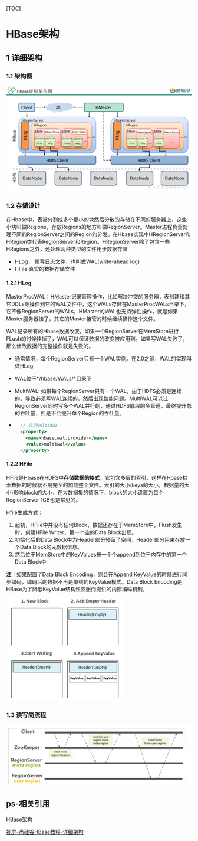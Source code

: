 [TOC]

# HBase架构

## 1 详细架构

### 1.1 架构图

![image-20201105093529622](../picture/image-20201105093529622.png)

### 1.2 存储设计

在Hbase中，表被分割成多个更小的块然后分散的存储在不同的服务器上，这些小块叫做Regions，存放Regions的地方叫做RegionServer。Master进程负责处理不同的RegionServer之间的Region的分发。在Hbase实现中HRegionServer和HRegion类代表RegionServer和Region。HRegionServer除了包含一些HRegions之外，还处理两种类型的文件用于数据存储

- HLog， 预写日志文件，也叫做WAL(write-ahead log)
- HFile 真实的数据存储文件

#### 1.2.1 HLog

MasterProcWAL：HMaster记录管理操作，比如解决冲突的服务器，表创建和其它DDLs等操作到它的WAL文件中，这个WALs存储在MasterProcWALs目录下，它不像RegionServer的WALs，HMaster的WAL也支持弹性操作，就是如果Master服务器挂了，其它的Master接管的时候继续操作这个文件。

WAL记录所有的Hbase数据改变，如果一个RegionServer在MemStore进行FLush的时候挂掉了，WAL可以保证数据的改变被应用到。如果写WAL失败了，那么修改数据的完整操作就是失败的。

- 通常情况，每个RegionServer只有一个WAL实例。在2.0之前，WAL的实现叫做HLog

- WAL位于*/hbase/WALs/*目录下

- MultiWAL: 如果每个RegionServer只有一个WAL，由于HDFS必须是连续的，导致必须写WAL连续的，然后出现性能问题。MultiWAL可以让RegionServer同时写多个WAL并行的，通过HDFS底层的多管道，最终提升总的吞吐量，但是不会提升单个Region的吞吐量。

- ```jsx
    // 启用MultiWAL
    <property>
      <name>hbase.wal.provider</name>
      <value>multiwal</value>
    </property>
    ```

#### 1.2.2 HFile

HFile是Hbase在HDFS中**存储数据的格式**，它包含多层的索引，这样在Hbase检索数据的时候就不用完全的加载整个文件。索引的大小(keys的大小，数据量的大小)影响block的大小，在大数据集的情况下，block的大小设置为每个RegionServer 1GB也是常见的。

Hfile生成方式：

1. 起初，HFile中并没有任何Block，数据还存在于MemStore中，Flush发生时，创建HFile Writer，第一个空的Data Block出现。
2. 初始化后的Data Block中为Header部分预留了空间，Header部分用来存放一个Data Block的元数据信息。
3. 然后位于MemStore中的KeyValues被一个个append到位于内存中的第一个Data Block中

**注**：如果配置了Data Block Encoding，则会在Append KeyValue的时候进行同步编码，编码后的数据不再是单纯的KeyValue模式。Data Block Encoding是HBase为了降低KeyValue结构性膨胀而提供的内部编码机制。

<img src="picture/1604202042176.png" alt="1604202042176" style="zoom: 40%;" />

### 1.3 读写简流程

![1604202236754](picture/1604202236754.png)

## ps-相关引用

[HBase架构](https://www.jianshu.com/p/5aceaa02303b)

[视屏-尚硅谷HBase教程-详细架构](https://www.bilibili.com/video/BV1Y4411B7jy?t=368&p=14)

